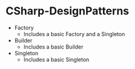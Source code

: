 # CSharp-DesignPatterns

- Factory
    - Includes a basic Factory and a Singleton
- Builder
    - Includes a basic Builder
- Singleton
    - Includes a basic Singleton
